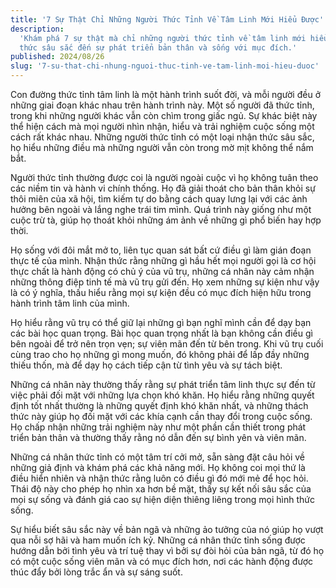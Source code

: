 ```yaml
---
title: '7 Sự Thật Chỉ Những Người Thức Tỉnh Về Tâm Linh Mới Hiểu Được'
description:
  'Khám phá 7 sự thật mà chỉ những người thức tỉnh về tâm linh mới hiểu, từ nhận
  thức sâu sắc đến sự phát triển bản thân và sống với mục đích.'
published: 2024/08/26
slug: '7-su-that-chi-nhung-nguoi-thuc-tinh-ve-tam-linh-moi-hieu-duoc'
---
```


Con đường thức tỉnh tâm linh là một hành trình suốt đời, và mỗi người đều ở
những giai đoạn khác nhau trên hành trình này. Một số người đã thức tỉnh, trong
khi những người khác vẫn còn chìm trong giấc ngủ. Sự khác biệt này thể hiện cách
mà mọi người nhìn nhận, hiểu và trải nghiệm cuộc sống một cách rất khác nhau.
Những người thức tỉnh có một loại nhận thức sâu sắc, họ hiểu những điều mà những
người vẫn còn trong mờ mịt không thể nắm bắt.

Người thức tỉnh thường được coi là người ngoài cuộc vì họ không tuân theo các
niềm tin và hành vi chính thống. Họ đã giải thoát cho bản thân khỏi sự thôi miên
của xã hội, tìm kiếm tự do bằng cách quay lưng lại với các ảnh hưởng bên ngoài
và lắng nghe trái tim mình. Quá trình này giống như một cuộc trừ tà, giúp họ
thoát khỏi những ám ảnh về những gì phổ biến hay hợp thời.

Họ sống với đôi mắt mở to, liên tục quan sát bất cứ điều gì làm gián đoạn thực
tế của mình. Nhận thức rằng những gì hầu hết mọi người gọi là cơ hội thực chất
là hành động có chủ ý của vũ trụ, những cá nhân này cảm nhận những thông điệp
tinh tế mà vũ trụ gửi đến. Họ xem những sự kiện như vậy là có ý nghĩa, thấu hiểu
rằng mọi sự kiện đều có mục đích hiện hữu trong hành trình tâm linh của mình.

Họ hiểu rằng vũ trụ có thể giữ lại những gì bạn nghĩ mình cần để dạy bạn các bài
học quan trọng. Bài học quan trọng nhất là bạn không cần điều gì bên ngoài để
trở nên trọn vẹn; sự viên mãn đến từ bên trong. Khi vũ trụ cuối cùng trao cho họ
những gì mong muốn, đó không phải để lấp đầy những thiếu thốn, mà để dạy họ cách
tiếp cận từ tình yêu và sự tách biệt.

Những cá nhân này thường thấy rằng sự phát triển tâm linh thực sự đến từ việc
phải đối mặt với những lựa chọn khó khăn. Họ hiểu rằng những quyết định tốt nhất
thường là những quyết định khó khăn nhất, và những thách thức này giúp họ đối
mặt với các khía cạnh cần thay đổi trong cuộc sống. Họ chấp nhận những trải
nghiệm này như một phần cần thiết trong phát triển bản thân và thường thấy rằng
nó dẫn đến sự bình yên và viên mãn.

Những cá nhân thức tỉnh có một tâm trí cởi mở, sẵn sàng đặt câu hỏi về những giả
định và khám phá các khả năng mới. Họ không coi mọi thứ là điều hiển nhiên và
nhận thức rằng luôn có điều gì đó mới mẻ để học hỏi. Thái độ này cho phép họ
nhìn xa hơn bề mặt, thấy sự kết nối sâu sắc của mọi sự sống và đánh giá cao sự
hiện diện thiêng liêng trong mọi hình thức sống.

Sự hiểu biết sâu sắc này về bản ngã và những ảo tưởng của nó giúp họ vượt qua
nỗi sợ hãi và ham muốn ích kỷ. Những cá nhân thức tỉnh sống được hướng dẫn bởi
tình yêu và trí tuệ thay vì bởi sự đòi hỏi của bản ngã, từ đó họ có một cuộc
sống viên mãn và có mục đích hơn, nơi các hành động được thúc đẩy bởi lòng trắc
ẩn và sự sáng suốt.
